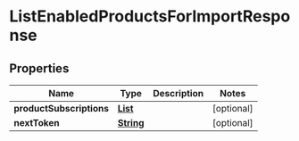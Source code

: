 

# ListEnabledProductsForImportResponse


## Properties

| Name | Type | Description | Notes |
|------------ | ------------- | ------------- | -------------|
|**productSubscriptions** | [**List**](List.md) |  |  [optional] |
|**nextToken** | [**String**](String.md) |  |  [optional] |



